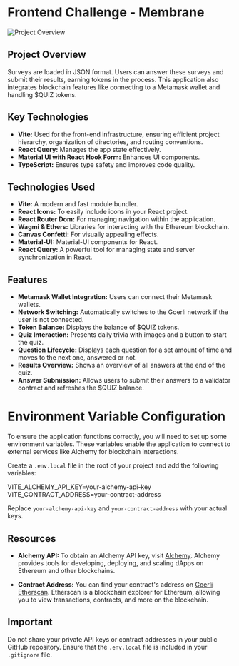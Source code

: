 # Frontend Challenge - Membrane

![Project Overview](link-to-your-image-1.jpg)

## Project Overview

Surveys are loaded in JSON format. Users can answer these surveys and submit their results, earning tokens in the process. This application also integrates blockchain features like connecting to a Metamask wallet and handling $QUIZ tokens.

## Key Technologies

- **Vite:** Used for the front-end infrastructure, ensuring efficient project hierarchy, organization of directories, and routing conventions.
- **React Query:** Manages the app state effectively.
- **Material UI with React Hook Form:** Enhances UI components.
- **TypeScript:** Ensures type safety and improves code quality.

## Technologies Used

- **Vite:** A modern and fast module bundler.
- **React Icons:** To easily include icons in your React project.
- **React Router Dom:** For managing navigation within the application.
- **Wagmi & Ethers:** Libraries for interacting with the Ethereum blockchain.
- **Canvas Confetti:** For visually appealing effects.
- **Material-UI:** Material-UI components for React.
- **React Query:** A powerful tool for managing state and server synchronization in React.

## Features

- **Metamask Wallet Integration:** Users can connect their Metamask wallets.
- **Network Switching:** Automatically switches to the Goerli network if the user is not connected.
- **Token Balance:** Displays the balance of $QUIZ tokens.
- **Quiz Interaction:** Presents daily trivia with images and a button to start the quiz.
- **Question Lifecycle:** Displays each question for a set amount of time and moves to the next one, answered or not.
- **Results Overview:** Shows an overview of all answers at the end of the quiz.
- **Answer Submission:** Allows users to submit their answers to a validator contract and refreshes the $QUIZ balance.

# Environment Variable Configuration

To ensure the application functions correctly, you will need to set up some environment variables. These variables enable the application to connect to external services like Alchemy for blockchain interactions.

Create a `.env.local` file in the root of your project and add the following variables:

VITE_ALCHEMY_API_KEY=your-alchemy-api-key
VITE_CONTRACT_ADDRESS=your-contract-address

Replace `your-alchemy-api-key` and `your-contract-address` with your actual keys.

## Resources

- **Alchemy API:** To obtain an Alchemy API key, visit [Alchemy](https://www.alchemy.com/). Alchemy provides tools for developing, deploying, and scaling dApps on Ethereum and other blockchains.

- **Contract Address:** You can find your contract's address on [Goerli Etherscan](https://goerli.etherscan.io/address/0x437ef217203452317c3c955cf282b1ee5f6aaf72#code). Etherscan is a blockchain explorer for Ethereum, allowing you to view transactions, contracts, and more on the blockchain.

## Important

Do not share your private API keys or contract addresses in your public GitHub repository. Ensure that the `.env.local` file is included in your `.gitignore` file.

